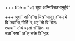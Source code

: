 +++
title = "०२ श्रूया अग्निश्चित्रभानुर्हवं"

+++
श्रूया᳓ अग्नि᳓श् चित्र᳓भानुर् ह᳓वम् मे  
वि᳓श्वाभिर् गीर्भि᳓र् अमृ᳓तो वि᳓चेताः  
श्यावा᳓ र᳓थं वहतो रो᳓हिता वा  
उता᳓रुषा᳓ अ᳓ह चक्रे वि᳓भृत्रः